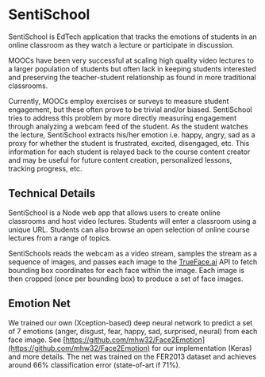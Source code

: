 # SentiSchool

SentiSchool is EdTech application that tracks the emotions of students in an online classroom as they watch a lecture or participate in discussion.

MOOCs have been very successful at scaling high quality video lectures to a larger population of students but often lack in keeping students interested and preserving the teacher-student relationship as found in more traditional classrooms.

Currently, MOOCs employ exercises or surveys to measure student engagement, but these often prove to be trivial and/or biased. SentiSchool tries to address this problem by more directly measuring engagement through analyzing a webcam feed of the student. As the student watches the lecture, SentiSchool extracts his/her emotion i.e. happy, angry, sad as a proxy for whether the student is frustrated, excited, disengaged, etc. This information for each student is relayed back to the course content creator and may be useful for future content creation, personalized lessons, tracking progress, etc.

## Technical Details

SentiSchool is a Node web app that allows users to create online classrooms and host video lectures. Students will enter a classroom using a unique URL. Students can also browse an open selection of online course lectures from a range of topics.

SentiSchools reads the webcam as a video stream, samples the stream as a sequence of images, and passes each image to the [TrueFace.ai](http://trueface.ai/) API to fetch bounding box coordinates for each face within the image. Each image is then cropped (once per bounding box) to produce a set of face images.

## Emotion Net

We trained our own (Xception-based) deep neural network to predict a set of 7 emotions (anger, disgust, fear, happy, sad, surprised, neural) from each face image. See [https://github.com/mhw32/Face2Emotion](https://github.com/mhw32/Face2Emotion) for our implementation (Keras) and more details. The net was trained on the FER2013 dataset and achieves around 66% classification error (state-of-art if 71%).